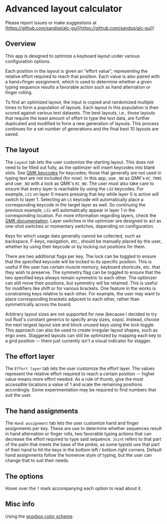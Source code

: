 # Advanced layout calculator
Please report issues or make suggestions at [https://github.com/sandsq/alc-gui](https://github.com/sandsq/alc-gui)!

## Overview
This app is designed to optimize a keyboard layout under various configuration options. 

Each position in the layout is given an "effort value", representing the relative effort required to reach that position. Each value is also paired with a hand+finger assignment, which is used to determine whether a given typing sequence results a favorable action such as hand alternation or finger rolling.

To find an optimized layout, the input is copied and randomized multiple times to form a population of layouts. Each layout in this population is then scored against various text datasets. The best layouts, i.e., those layouts that require the least amount of effort to type the text data, are further duplicated and modified to form a new generation of layouts. This process continues for a set number of generations and the final best 10 layouts are saved.

## The layout
The `Layout` tab lets the user customize the starting layout. This does not need to be filled out fully, as the optimizer will insert keycodes into blank slots. See [QMK keycodes](https://docs.qmk.fm/#/keycodes) for keycodes; those that generally are not used in typing text are not included (for now). In this app, use `_NO` as QMK's `KC_TRNS` and use `_NO` with a lock as QMK's `KC_NO`. The user must also take care to ensure that every layer is reachable by using the `LSX` keycodes. For example, `LS1` on layer 0 means pressing that key while layer 0 is active will switch to layer 1. Selecting an `LS` keycode will automatically place a corresponding keycode in the target layer as well. So continuing the previous example, `LS1` will automatically appear in layer 1 in the corresponding location. For more information regarding layers, check the [QMK documentation](https://docs.qmk.fm/#/feature_layers?id=layers). Layer switches in the optimizer are designed to act as one-shot switches or momentary switches, depending on configuration.

Keys for which usage data generally cannot be collected, such as backspace, F-keys, navigation, etc., should be manually placed by the user, whether by using their keycode or by locking out positions for them.

There are two additional flags per key. The lock can be toggled to ensure that the specified keycode will be locked to its specific position. This is useful if the user has certain muscle memory, keyboard shortcuts, etc. that they wish to preserve. The symmetry flag can be toggled to ensure that the two specified keys always remain symmetric to each other. The optimizer can still move their positions, but symmetry will be retained. This is useful for modifiers like shift or for various brackets. One feature in the works is constraining keys relative to each other. For example, the user may want to place corresponding brackets adjacent to each other, rather than symmetrically across the board.

Arbitrary layout sizes are not supported for now (because I decided to try out Rust's constant generics to specify array sizes, oops). Instead, choose the next largest layout size and block unused keys using the lock toggle. This approach can also be used to create irregular layout shapes, such as ergo ones. Staggered layouts can still be optimized by mapping each key to a grid position -- there just currently isn't a visual indicator for stagger.

## The effort layer
The `Effort layer` tab lets the user customize the effort layer. The values represent the relative effort required to reach a certain position -- higher value means more effort needed. As a rule of thumb, give the most accessible locations a value of 1 and scale the remaining positions accordingly. Some experimentation may be required to find numbers that suit the user.

## The hand assignments
The `Hand assignment` tab lets the user customize hand and finger assignments per key. These are use to determine whether sequences result in hand alternation or finger rolls, two favorable typing actions that can decrease the effort required to type said sequence. `Joint` refers to that part of the palm that meets the base of the pinkie, as some typists use that part of their hand to hit the keys in the bottom left / bottom right corners. Default hand assignments follow the homerow style of typing, but the user can change that to suit their needs.

## The options
Hover over the `?` mark accompanying each option to read about it.

## Misc info
Using the [gruvbox color scheme](https://github.com/morhetz/gruvbox).